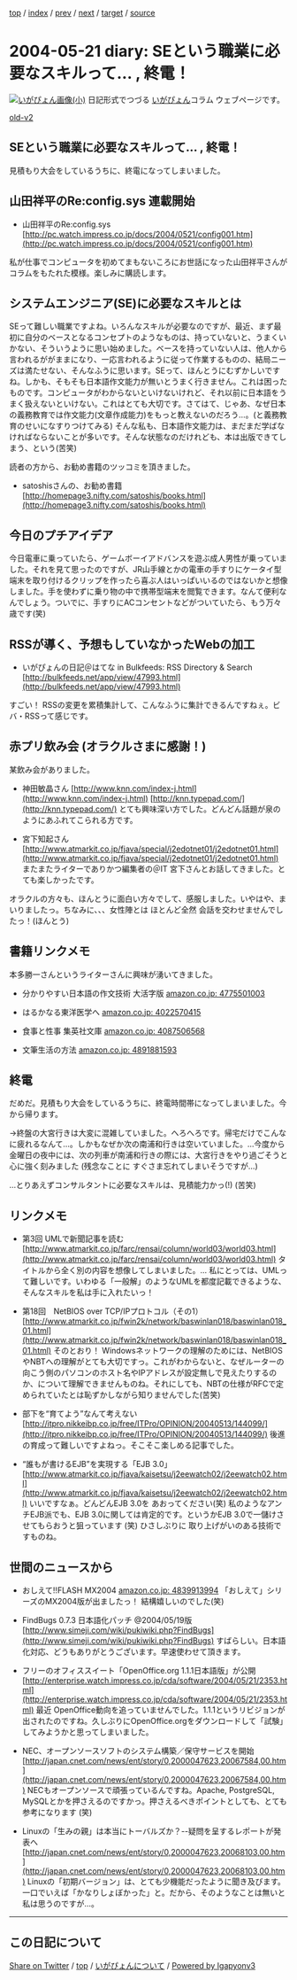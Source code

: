 [top](../index.html) 
 / [index](index.html) 
 / [prev](ig040519.html) 
 / [next](ig040522.html) 
 / [target](https://igapyon.github.io/diary/2004/ig040521.html) 
 / [source](https://github.com/igapyon/diary/blob/gh-pages/2004/ig040521.src.md) 

2004-05-21 diary: SEという職業に必要なスキルって… , 終電！
=====================================================================================================
[![いがぴょん画像(小)](https://igapyon.github.io/diary/images/iga200306s.jpg "いがぴょん")](https://igapyon.github.io/diary/memo/memoigapyon.html) 日記形式でつづる [いがぴょん](https://igapyon.github.io/diary/memo/memoigapyon.html)コラム ウェブページです。

[old-v2](ig040521-orig.html)

## SEという職業に必要なスキルって… , 終電！

見積もり大会をしているうちに、終電になってしまいました。


## 山田祥平のRe:config.sys 連載開始

* 山田祥平のRe:config.sys
  [http://pc.watch.impress.co.jp/docs/2004/0521/config001.htm](http://pc.watch.impress.co.jp/docs/2004/0521/config001.htm)

私が仕事でコンピュータを初めてまもないころにお世話になった山田祥平さんがコラムをもたれた模様。楽しみに購読します。

## システムエンジニア(SE)に必要なスキルとは

SEって難しい職業ですよね。いろんなスキルが必要なのですが、最近、まず最初に自分のベースとなるコンセプトのようなものは、持っていないと、うまくいかない、そういうように思い始めました。ベースを持っていない人は、他人から言われるががままになり、一応言われるように従って作業するものの、結局ニーズは満たせない、そんなふうに思います。SEって、ほんとうにむずかしいですね。しかも、そもそも日本語作文能力が無いとうまく行きません。これは困ったものです。コンピュータがわからないといけないけれど、それ以前に日本語をうまく扱えないといけない。これはとても大切です。さてはて、じゃあ、なぜ日本の義務教育では作文能力(文章作成能力)をもっと教えないのだろう…。(と義務教育のせいになすりつけてみる) そんな私も、日本語作文能力は、まだまだ学ばなければならないことが多いです。そんな状態なのだけれども、本は出版できてしまう、という(苦笑)

読者の方から、お勧め書籍のツッコミを頂きました。

* satoshisさんの、お勧め書籍
  [http://homepage3.nifty.com/satoshis/books.html](http://homepage3.nifty.com/satoshis/books.html)

## 今日のプチアイデア

今日電車に乗っていたら、ゲームボーイアドバンスを遊ぶ成人男性が乗っていました。それを見て思ったのですが、JR山手線とかの電車の手すりにケータイ型端末を取り付けるクリップを作ったら喜ぶ人はいっぱいいるのではないかと想像しました。手を使わずに乗り物の中で携帯型端末を閲覧できます。なんて便利なんでしょう。ついでに、手すりにACコンセントなどがついていたら、もう万々歳です(笑)

## RSSが導く、予想もしていなかったWebの加工

* いがぴょんの日記＠はてな in Bulkfeeds: RSS Directory & Search
  [http://bulkfeeds.net/app/view/47993.html](http://bulkfeeds.net/app/view/47993.html)

すごい！ RSSの変更を累積集計して、こんなふうに集計できるんですねぇ。ビバ・RSSって感じです。

## 赤プリ飲み会 (オラクルさまに感謝！)

某飲み会がありました。

* 神田敏晶さん
  [http://www.knn.com/index-j.html](http://www.knn.com/index-j.html)
  [http://knn.typepad.com/](http://knn.typepad.com/)
  とても興味深い方でした。どんどん話題が泉のようにあふれてこられる方です。
  
* 宮下知起さん
  [http://www.atmarkit.co.jp/fjava/special/j2edotnet01/j2edotnet01.html](http://www.atmarkit.co.jp/fjava/special/j2edotnet01/j2edotnet01.html)
  またまたライターでありかつ編集者の＠IT 宮下さんとお話してきました。とても楽しかったです。

オラクルの方々も、ほんとうに面白い方々でして、感服しました。いやはや、まいりましたっ。ちなみに、、、女性陣とは ほとんど全然 会話を交わせませんでしたっ！(ほんとう)

## 書籍リンクメモ

本多勝一さんというライターさんに興味が湧いてきました。

* 分かりやすい日本語の作文技術 大活字版
  [amazon.co.jp: 4775501003](http://www.amazon.co.jp/exec/obidos/ASIN/4775501003/igapyondiary-22)
  
* はるかなる東洋医学へ
  [amazon.co.jp: 4022570415](http://www.amazon.co.jp/exec/obidos/ASIN/4022570415/igapyondiary-22)
  
* 食事と性事 集英社文庫
  [amazon.co.jp: 4087506568](http://www.amazon.co.jp/exec/obidos/ASIN/4087506568/igapyondiary-22)
  
* 文筆生活の方法
  [amazon.co.jp: 4891881593](http://www.amazon.co.jp/exec/obidos/ASIN/4891881593/igapyondiary-22)

## 終電

だめだ。見積もり大会をしているうちに、終電時間帯になってしまいました。今から帰ります。

→終盤の大宮行きは大変に混雑していました。へろへろです。帰宅だけでこんなに疲れるなんて…。しかもなぜか次の南浦和行きは空いていました。…今度から 金曜日の夜中には、次の列車が南浦和行きの際には、大宮行きをやり過ごそうと心に強く刻みました
(残念なことに すぐさま忘れてしまいそうですが…)

…とりあえずコンサルタントに必要なスキルは、見積能力かっ(!) (苦笑)

## リンクメモ

* 第3回 UMLで新聞記事を読む
  [http://www.atmarkit.co.jp/farc/rensai/column/world03/world03.html](http://www.atmarkit.co.jp/farc/rensai/column/world03/world03.html)
  タイトルから全く別の内容を想像してしまいました。… 私にとっては、UMLって難しいです。いわゆる「一般解」のようなUMLを都度記載できるような、そんなスキルを私は手に入れたいっ！
  
* 第18回　NetBIOS over TCP/IPプロトコル（その1）
  [http://www.atmarkit.co.jp/fwin2k/network/baswinlan018/baswinlan018_01.html](http://www.atmarkit.co.jp/fwin2k/network/baswinlan018/baswinlan018_01.html)
  そのとおり！ Windowsネットワークの理解のためには、NetBIOSやNBTへの理解がとても大切ですっ。これがわからないと、なぜルーターの向こう側のパソコンのホスト名やIPアドレスが設定無しで見えたりするのか、について理解できませんものね。それにしても、NBTの仕様がRFCで定められていたとは恥ずかしながら知りませんでした(苦笑)
  
* 部下を“育てよう”なんて考えない
  [http://itpro.nikkeibp.co.jp/free/ITPro/OPINION/20040513/144099/](http://itpro.nikkeibp.co.jp/free/ITPro/OPINION/20040513/144099/)
  後進の育成って難しいですよねっ。そこそこ楽しめる記事でした。
  
* “誰もが書けるEJB”を実現する「EJB 3.0」
  [http://www.atmarkit.co.jp/fjava/kaisetsu/j2eewatch02/j2eewatch02.html](http://www.atmarkit.co.jp/fjava/kaisetsu/j2eewatch02/j2eewatch02.html)
  いいですなぁ。どんどんEJB 3.0を あおってください(笑) 私のようなアンチEJB派でも、EJB
  3.0に関しては肯定的です。というかEJB 3.0で一儲けさせてもらおうと狙っています
  (笑) ひさしぶりに 取り上げがいのある技術ですものね。

## 世間のニュースから

* おしえて!!FLASH MX2004
  [amazon.co.jp: 4839913994](http://www.amazon.co.jp/exec/obidos/ASIN/4839913994/igapyondiary-22)
  「おしえて」シリーズのMX2004版が出ましたっ！ 結構嬉しいのでした(笑)
  
* FindBugs 0.7.3 日本語化パッチ @2004/05/19版
  [http://www.simeji.com/wiki/pukiwiki.php?FindBugs](http://www.simeji.com/wiki/pukiwiki.php?FindBugs)
  すばらしい。日本語化対応、どうもありがとうございます。早速使わせて頂きます。
  
* フリーのオフィススイート「OpenOffice.org 1.1.1日本語版」が公開
  [http://enterprise.watch.impress.co.jp/cda/software/2004/05/21/2353.html](http://enterprise.watch.impress.co.jp/cda/software/2004/05/21/2353.html)
  最近 OpenOffice動向を追っていませんでした。1.1.1というリビジョンが出されたのですね。久しぶりにOpenOffice.orgをダウンロードして「試験」してみようかと思ってしまいました。
  
* NEC、オープンソースソフトのシステム構築／保守サービスを開始
  [http://japan.cnet.com/news/ent/story/0,2000047623,20067584,00.htm](http://japan.cnet.com/news/ent/story/0,2000047623,20067584,00.htm)
  NECもオープンソースで頑張っているんですね。Apache, PostgreSQL, MySQLとかを押さえるのですかっ。押さえるべきポイントとしても、とても参考になります
  (笑)
  
* Linuxの「生みの親」は本当にトーバルズか？--疑問を呈するレポートが発表へ
  [http://japan.cnet.com/news/ent/story/0,2000047623,20068103,00.htm](http://japan.cnet.com/news/ent/story/0,2000047623,20068103,00.htm)
  Linuxの「初期バージョン」は、とても少機能だったように聞き及びます。一口でいえば「かなりしょぼかった」と。だから、そのようなことは無いと私は思うのですが…。


----------------------------------------------------------------------------------------------------

## この日記について

[Share on Twitter](https://twitter.com/intent/tweet?hashtags=igapyon%2Cdiary%2C%E3%81%84%E3%81%8C%E3%81%B4%E3%82%87%E3%82%93&text=SE%E3%81%A8%E3%81%84%E3%81%86%E8%81%B7%E6%A5%AD%E3%81%AB%E5%BF%85%E8%A6%81%E3%81%AA%E3%82%B9%E3%82%AD%E3%83%AB%E3%81%A3%E3%81%A6%E2%80%A6+%2C+%E7%B5%82%E9%9B%BB%EF%BC%81&url=https%3A%2F%2Figapyon.github.io%2Fdiary%2F2004%2Fig040521.html) / [top](../index.html) / [いがぴょんについて](https://igapyon.github.io/diary/memo/memoigapyon.html) / [Powered by Igapyonv3](https://github.com/igapyon/igapyonv3)
